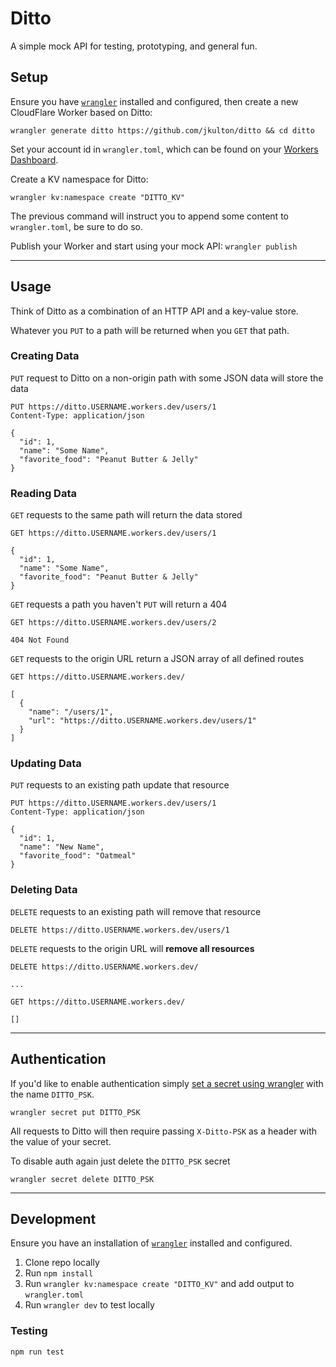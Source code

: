 # Ditto

A simple mock API for testing, prototyping, and general fun.

## Setup

Ensure you have [`wrangler`](https://github.com/cloudflare/wrangler) installed and configured, then create a new CloudFlare Worker based on Ditto:

```
wrangler generate ditto https://github.com/jkulton/ditto && cd ditto
```

Set your account id in `wrangler.toml`, which can be found on your [Workers Dashboard](https://dash.cloudflare.com/?to=/:account/workers).

Create a KV namespace for Ditto:

```
wrangler kv:namespace create "DITTO_KV"
```

The previous command will instruct you to append some content to `wrangler.toml`, be sure to do so.

Publish your Worker and start using your mock API: `wrangler publish`

---

## Usage


Think of Ditto as a combination of an HTTP API and a key-value store.

Whatever you `PUT` to a path will be returned when you `GET` that path.

### Creating Data

`PUT` request to Ditto on a non-origin path with some JSON data will store the data

```http
PUT https://ditto.USERNAME.workers.dev/users/1
Content-Type: application/json

{
  "id": 1,
  "name": "Some Name",
  "favorite_food": "Peanut Butter & Jelly"
}
```


### Reading Data

`GET` requests to the same path will return the data stored

```http
GET https://ditto.USERNAME.workers.dev/users/1

{
  "id": 1,
  "name": "Some Name",
  "favorite_food": "Peanut Butter & Jelly"
}
```


`GET` requests a path you haven't `PUT` will return a 404

```http
GET https://ditto.USERNAME.workers.dev/users/2

404 Not Found
```


`GET` requests to the origin URL return a JSON array of all defined routes

```http
GET https://ditto.USERNAME.workers.dev/

[
  {
    "name": "/users/1",
    "url": "https://ditto.USERNAME.workers.dev/users/1"
  }
]
```

### Updating Data

`PUT` requests to an existing path update that resource

```http
PUT https://ditto.USERNAME.workers.dev/users/1
Content-Type: application/json

{
  "id": 1,
  "name": "New Name",
  "favorite_food": "Oatmeal"
}
```

### Deleting Data

`DELETE` requests to an existing path will remove that resource

```http
DELETE https://ditto.USERNAME.workers.dev/users/1
```

`DELETE` requests to the origin URL will **remove all resources**

```http
DELETE https://ditto.USERNAME.workers.dev/

...

GET https://ditto.USERNAME.workers.dev/

[]
```

---

## Authentication

If you'd like to enable authentication simply [set a secret using wrangler](https://developers.cloudflare.com/workers/cli-wrangler/commands#secret) with the name `DITTO_PSK`.

```
wrangler secret put DITTO_PSK
```

All requests to Ditto will then require passing `X-Ditto-PSK` as a header with the value of your secret.

To disable auth again just delete the `DITTO_PSK` secret

```
wrangler secret delete DITTO_PSK
```

---

## Development

Ensure you have an installation of [`wrangler`](https://github.com/cloudflare/wrangler) installed and configured.

1. Clone repo locally
2. Run `npm install`
3. Run `wrangler kv:namespace create "DITTO_KV"` and add output to `wrangler.toml`
4. Run `wrangler dev` to test locally

### Testing

```
npm run test
```

